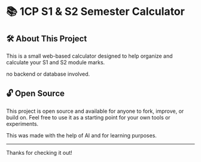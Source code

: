 # 📚 1CP S1 & S2 Semester Calculator

## 🛠 About This Project

This is a small web-based calculator designed to help organize and calculate your S1 and S2 module marks.

 no backend or database involved.

## 🔓 Open Source

This project is open source and available for anyone to fork, improve, or build on. Feel free to use it as a starting point for your own tools or experiments.



This was made with the help of AI and for learning purposes. 


---

Thanks for checking it out!
